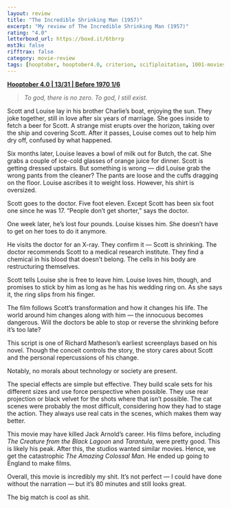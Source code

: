 ```yaml
---
layout: review
title: "The Incredible Shrinking Man (1957)"
excerpt: "My review of The Incredible Shrinking Man (1957)"
rating: "4.0"
letterboxd_url: https://boxd.it/6tbrrp
mst3k: false
rifftrax: false
category: movie-review
tags: [hooptober, hooptober4.0, criterion, scifiploitation, 1001-movies, nature-attacks]
---
```


<b><a href="https://boxd.it/pRNg0/detail" target="_blank" rel="noopener">Hooptober 4.0 | 13/31 | Before 1970 1/6</a></b>

<blockquote><i>To god, there is no zero. To god, I still exist.</i></blockquote>

Scott and Louise lay in his brother Charlie’s boat, enjoying the sun. They joke together, still in love after six years of marriage. She goes inside to fetch a beer for Scott. A strange mist erupts over the horizon, taking over the ship and covering Scott. After it passes, Louise comes out to help him dry off, confused by what happened.

Six months later, Louise leaves a bowl of milk out for Butch, the cat. She grabs a couple of ice-cold glasses of orange juice for dinner. Scott is getting dressed upstairs. But something is wrong — did Louise grab the wrong pants from the cleaner? The pants are loose and the cuffs dragging on the floor. Louise ascribes it to weight loss. However, his shirt is oversized.

Scott goes to the doctor. Five foot eleven. Except Scott has been six foot one since he was 17. “People don’t get shorter,” says the doctor.

One week later, he’s lost four pounds. Louise kisses him. She doesn’t have to get on her toes to do it anymore.

He visits the doctor for an X-ray. They confirm it — Scott is shrinking. The doctor recommends Scott to a medical research institute. They find a chemical in his blood that doesn’t belong. The cells in his body are restructuring themselves.

Scott tells Louise she is free to leave him. Louise loves him, though, and promises to stick by him as long as he has his wedding ring on. As she says it, the ring slips from his finger.

The film follows Scott’s transformation and how it changes his life. The world around him changes along with him — the innocuous becomes dangerous. Will the doctors be able to stop or reverse the shrinking before it’s too late?

This script is one of Richard Matheson’s earliest screenplays based on his novel. Though the conceit controls the story, the story cares about Scott and the personal repercussions of his change.

Notably, no morals about technology or society are present.

The special effects are simple but effective. They build scale sets for his different sizes and use force perspective when possible. They use rear projection or black velvet for the shots where that isn’t possible. The cat scenes were probably the most difficult, considering how they had to stage the action. They always use real cats in the scenes, which makes them way better.

This movie may have killed Jack Arnold’s career. His films before, including <i>The Creature from the Black Lagoon</i> and <i>Tarantula</i>, were pretty good. This is likely his peak. After this, the studios wanted similar movies. Hence, we get the catastrophic <i>The Amazing Colossal Man</i>. He ended up going to England to make films.

Overall, this movie is incredibly my shit. It’s not perfect — I could have done without the narration — but it’s 80 minutes and still looks great.

The big match is cool as shit.
